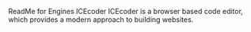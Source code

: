 ReadMe for Engines ICEcoder
ICEcoder is a browser based code editor, which provides a modern approach to building websites.